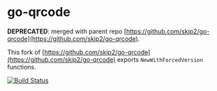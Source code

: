 # go-qrcode #

**DEPRECATED**: merged with parent repo [https://github.com/skip2/go-qrcode](https://github.com/skip2/go-qrcode).

This fork of [https://github.com/skip2/go-qrcode](https://github.com/skip2/go-qrcode) exports `NewWithForcedVersion` functions.

[![Build Status](https://travis-ci.org/vsenko/go-qrcode.svg?branch=master)](https://travis-ci.org/vsenko/go-qrcode)
